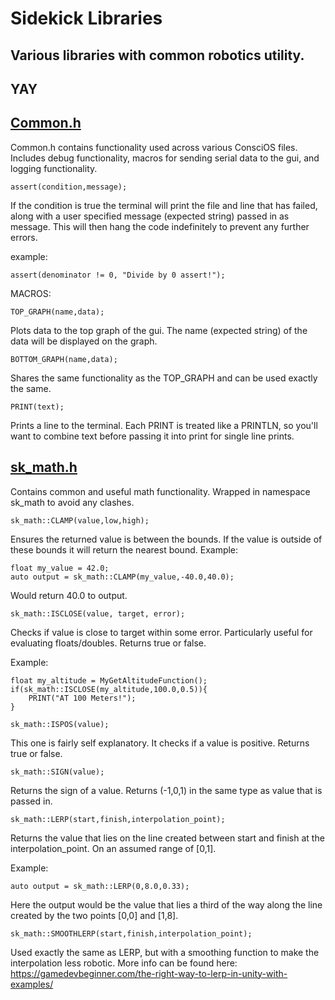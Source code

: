 # Sidekick Libraries 

## Various libraries with common robotics utility. 
## YAY

<h2>
<a href = "link"> Common.h </a>
</h2>

Common.h contains functionality used across various ConsciOS files. Includes debug functionality, macros for sending serial data to the gui, and logging functionality. 

```
assert(condition,message); 
``` 
If the condition is true the terminal will print the file and line that has failed, along with a user specified message (expected string) passed in as message. This will then hang the code indefinitely to prevent any further errors. 

example:
```
assert(denominator != 0, "Divide by 0 assert!");
```

MACROS:

```
TOP_GRAPH(name,data);
```

Plots data to the top graph of the gui. The name (expected string) of the data will be displayed on the graph. 

```
BOTTOM_GRAPH(name,data);
```

Shares the same functionality as the TOP_GRAPH and can be used exactly the same. 

```
PRINT(text);
```

Prints a line to the terminal. Each PRINT is treated like a PRINTLN, so you'll want to combine text before passing it into print for single line prints. 


<h2>
<a href = "link"> sk_math.h </a>
</h2>

Contains common and useful math functionality. Wrapped in namespace sk_math to avoid any clashes. 

```
sk_math::CLAMP(value,low,high);
```
Ensures the returned value is between the bounds. If the value is outside of these bounds it will return the nearest bound. 
Example:
```
float my_value = 42.0;
auto output = sk_math::CLAMP(my_value,-40.0,40.0);
```
Would return 40.0 to output. 

```
sk_math::ISCLOSE(value, target, error);
```
Checks if value is close to target within some error. Particularly useful for evaluating floats/doubles. Returns true or false. 

Example:
```
float my_altitude = MyGetAltitudeFunction();
if(sk_math::ISCLOSE(my_altitude,100.0,0.5)){
    PRINT("AT 100 Meters!");
}
```

```
sk_math::ISPOS(value);
```
This one is fairly self explanatory. It checks if a value is positive. Returns true or false. 

```
sk_math::SIGN(value);
```
Returns the sign of a value. Returns (-1,0,1) in the same type as value that is passed in. 

```
sk_math::LERP(start,finish,interpolation_point);
```

Returns the value that lies on the line created between start and finish at the interpolation_point. On an assumed range of [0,1]. 

Example:

```
auto output = sk_math::LERP(0,8.0,0.33);
```
Here the output would be the value that lies a third of the way along the line created by the two points [0,0] and [1,8]. 

```
sk_math::SMOOTHLERP(start,finish,interpolation_point);
```
Used exactly the same as LERP, but with a smoothing function to make the interpolation less robotic. More info can be found here: https://gamedevbeginner.com/the-right-way-to-lerp-in-unity-with-examples/


